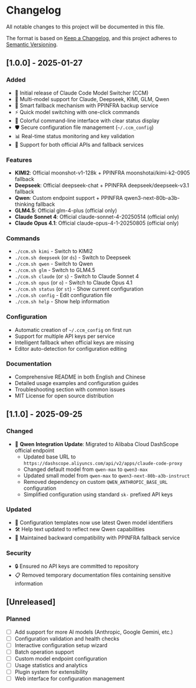 # Changelog

All notable changes to this project will be documented in this file.

The format is based on [Keep a Changelog](https://keepachangelog.com/en/1.0.0/),
and this project adheres to [Semantic Versioning](https://semver.org/spec/v2.0.0.html).

## [1.0.0] - 2025-01-27

### Added
- 🎉 Initial release of Claude Code Model Switcher (CCM)
- 🤖 Multi-model support for Claude, Deepseek, KIMI, GLM, Qwen
- 🔄 Smart fallback mechanism with PPINFRA backup service
- ⚡ Quick model switching with one-click commands
- 🎨 Colorful command-line interface with clear status display
- 🛡️ Secure configuration file management (`~/.ccm_config`)
- 📊 Real-time status monitoring and key validation
- 🔧 Support for both official APIs and fallback services

### Features
- **KIMI2**: Official moonshot-v1-128k + PPINFRA moonshotai/kimi-k2-0905 fallback
- **Deepseek**: Official deepseek-chat + PPINFRA deepseek/deepseek-v3.1 fallback
- **Qwen**: Custom endpoint support + PPINFRA qwen3-next-80b-a3b-thinking fallback
- **GLM4.5**: Official glm-4-plus (official only)
- **Claude Sonnet 4**: Official claude-sonnet-4-20250514 (official only)
- **Claude Opus 4.1**: Official claude-opus-4-1-20250805 (official only)

### Commands
- `./ccm.sh kimi` - Switch to KIMI2
- `./ccm.sh deepseek` (or `ds`) - Switch to Deepseek
- `./ccm.sh qwen` - Switch to Qwen
- `./ccm.sh glm` - Switch to GLM4.5
- `./ccm.sh claude` (or `s`) - Switch to Claude Sonnet 4
- `./ccm.sh opus` (or `o`) - Switch to Claude Opus 4.1
- `./ccm.sh status` (or `st`) - Show current configuration
- `./ccm.sh config` - Edit configuration file
- `./ccm.sh help` - Show help information

### Configuration
- Automatic creation of `~/.ccm_config` on first run
- Support for multiple API keys per service
- Intelligent fallback when official keys are missing
- Editor auto-detection for configuration editing

### Documentation
- Comprehensive README in both English and Chinese
- Detailed usage examples and configuration guides
- Troubleshooting section with common issues
- MIT License for open source distribution

## [1.1.0] - 2025-09-25

### Changed
- 🔄 **Qwen Integration Update**: Migrated to Alibaba Cloud DashScope official endpoint
  - Updated base URL to `https://dashscope.aliyuncs.com/api/v2/apps/claude-code-proxy`
  - Changed default model from `qwen-max` to `qwen3-max`
  - Updated small model from `qwen-max` to `qwen3-next-80b-a3b-instruct`
  - Removed dependency on custom `QWEN_ANTHROPIC_BASE_URL` configuration
  - Simplified configuration using standard `sk-` prefixed API keys

### Updated
- 📝 Configuration templates now use latest Qwen model identifiers
- 🛠️ Help text updated to reflect new Qwen capabilities
- 🔧 Maintained backward compatibility with PPINFRA fallback service

### Security
- 🔒 Ensured no API keys are committed to repository
- 📋 Removed temporary documentation files containing sensitive information

## [Unreleased]

### Planned
- [ ] Add support for more AI models (Anthropic, Google Gemini, etc.)
- [ ] Configuration validation and health checks
- [ ] Interactive configuration setup wizard
- [ ] Batch operation support
- [ ] Custom model endpoint configuration
- [ ] Usage statistics and analytics
- [ ] Plugin system for extensibility
- [ ] Web interface for configuration management